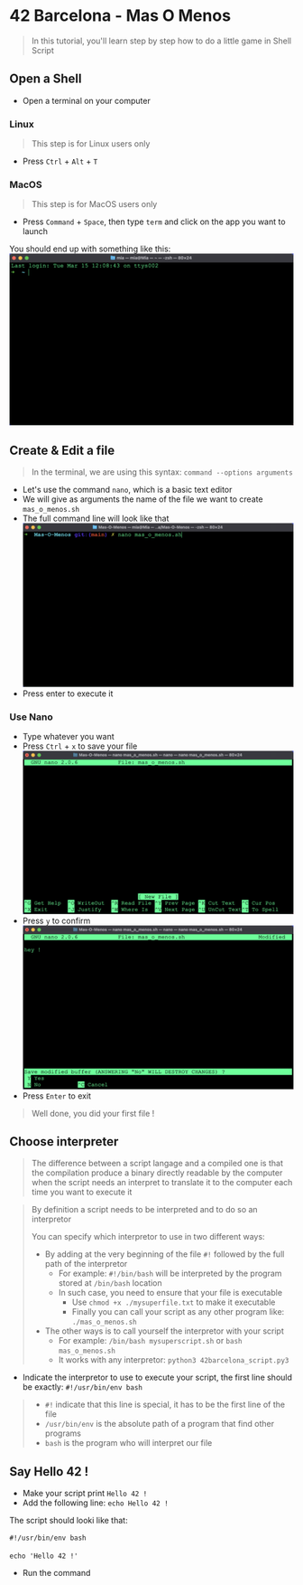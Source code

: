 # 42 Barcelona - Mas O Menos
> In this tutorial, you'll learn step by step how to do a little game in Shell Script

## Open a Shell
- Open a terminal on your computer

### Linux
> This step is for Linux users only
- Press `Ctrl` + `Alt` + `T`

### MacOS
> This step is for MacOS users only
- Press `Command` + `Space`, then type `term` and click on the app you want to launch

You should end up with something like this:
![This is a Terminal](./assets/shot_1.png)


## Create & Edit a file
> In the terminal, we are using this syntax: `command --options arguments` 
- Let's use the command `nano`, which is a basic text editor
- We will give as arguments the name of the file we want to create `mas_o_menos.sh`
- The full command line will look like that
![This is a command line](./assets/shot_2.png)
- Press enter to execute it

### Use Nano
- Type whatever you want
- Press `Ctrl` + `x` to save your file
![This is how to save](./assets/shot_3.png)
- Press `y` to confirm
![This is how to confirm](./assets/shot_4.png)
- Press `Enter` to exit

> Well done, you did your first file !

## Choose interpreter
> The difference between a script langage and a compiled one is that the compilation produce a binary directly readable by the computer when the script needs an interpret to translate it to the computer each time you want to execute it

> By definition a script needs to be interpreted and to do so an interpretor
>
> You can specify which interpretor to use in two different ways:
> - By adding at the very beginning of the file `#!` followed by the full path of the interpretor
>   - For example: `#!/bin/bash` will be interpreted by the program stored at `/bin/bash` location
>   - In such case, you need to ensure that your file is executable
>     - Use `chmod +x ./mysuperfile.txt` to make it executable
>     - Finally you can call your script as any other program like: `./mas_o_menos.sh`
> - The other ways is to call yourself the interpretor with your script
>   - For example: `/bin/bash mysuperscript.sh` or `bash mas_o_menos.sh`
>   - It works with any interpretor: `python3 42barcelona_script.py3`


- Indicate the interpretor to use to execute your script, the first line should be exactly:
`#!/usr/bin/env bash`

> - `#!` indicate that this line is special, it has to be the first line of the file
> - `/usr/bin/env` is the absolute path of a program that find other programs
> - `bash` is the program who will interpret our file

## Say Hello 42 !
- Make your script print `Hello 42 !`
- Add the following line: `echo Hello 42 !`

The script should looki like that:
```
#!/usr/bin/env bash

echo 'Hello 42 !'
```

- Run the command 
